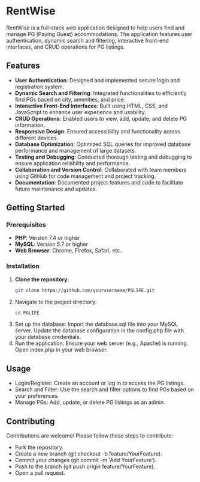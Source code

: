 # RentWise

RentWise is a full-stack web application designed to help users find and manage PG (Paying Guest) accommodations. The application features user authentication, dynamic search and filtering, interactive front-end interfaces, and CRUD operations for PG listings.

## Features
- **User Authentication**: Designed and implemented secure login and registration system.
- **Dynamic Search and Filtering**: Integrated functionalities to efficiently find PGs based on city, amenities, and price.
- **Interactive Front-End Interfaces**: Built using HTML, CSS, and JavaScript to enhance user experience and usability.
- **CRUD Operations**: Enabled users to view, add, update, and delete PG information.
- **Responsive Design**: Ensured accessibility and functionality across different devices.
- **Database Optimization**: Optimized SQL queries for improved database performance and management of large datasets.
- **Testing and Debugging**: Conducted thorough testing and debugging to ensure application reliability and performance.
- **Collaboration and Version Control**: Collaborated with team members using GitHub for code management and project tracking.
- **Documentation**: Documented project features and code to facilitate future maintenance and updates.

## Getting Started
### Prerequisites
- **PHP**: Version 7.4 or higher
- **MySQL**: Version 5.7 or higher
- **Web Browser**: Chrome, Firefox, Safari, etc.
### Installation
1. **Clone the repository**:
   ```bash
   git clone https://github.com/yourusername/PGLIFE.git
2. Navigate to the project directory:
   ```bash
   cd PGLIFE
3. Set up the database:
   Import the database.sql file into your MySQL server.
   Update the database configuration in the config.php file with your database credentials.
4. Run the application:
   Ensure your web server (e.g., Apache) is running.
   Open index.php in your web browser.

## Usage
  - Login/Register: Create an account or log in to access the PG listings.
  - Search and Filter: Use the search and filter options to find PGs based on your preferences.
  - Manage PGs: Add, update, or delete PG listings as an admin.

## Contributing
Contributions are welcome! Please follow these steps to contribute:
- Fork the repository.
- Create a new branch (git checkout -b feature/YourFeature).
- Commit your changes (git commit -m 'Add YourFeature').
- Push to the branch (git push origin feature/YourFeature).
- Open a pull request.
